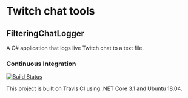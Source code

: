 # Twitch chat tools

## FilteringChatLogger

A C# application that logs live Twitch chat to a text file.

### Continuous Integration

[![Build Status](https://travis-ci.com/bernardosulzbach/twitch-chat-tools.svg?token=BH5q1d6v3PWdPAzWnpKC&branch=master)](https://travis-ci.com/bernardosulzbach/twitch-chat-tools)

This project is built on Travis CI using .NET Core 3.1 and Ubuntu 18.04.

